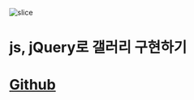
![slice](https://capsule-render.vercel.app/api?type=slice&color=auto&height=150&text=js,%20jQuery%20갤러리%20구현&fontAlign=70&rotate=13&fontAlignY=25&desc=20230919&descAlignY=44)

# js, jQuery로 갤러리 구현하기

# <a href="https://baesub.github.io/Tue_Report/0919/sourcecode/index.html"> Github </a>

